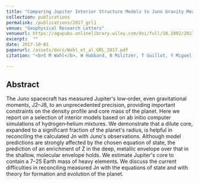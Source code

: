 ```yaml
---
title: "Comparing Jupiter Interior Structure Models to Juno Gravity Measurements and the Role of a Dilute Core"
collection: publications
permalink: /publications/2017_grl1
venue: "Geophysical Research Letters"
venueurl: https://agupubs.onlinelibrary.wiley.com/doi/full/10.1002/2017GL073160
excerpt:  ""
date: 2017-10-01
paperurl: /assets/docs/Wahl_et_al_GRL_2017.pdf
citation: "<b>S M Wahl</b>, W Hubbard, B Militzer, T Guillot, Y Miguel, N Movshovitz, Y Kaspi, R Helled, D Reese, Eli Galanti, S Levin, J Connerney, S Bolton, <i>Geophys. Res. Lett.</i>, 44, 4649–4659, 2017."

---
```


## Abstract
The Juno spacecraft has measured Jupiter's low‐order, even gravitational moments, J2–J8, to an unprecedented precision, providing important constraints on the density profile and core mass of the planet. Here we report on a selection of interior models based on ab initio computer simulations of hydrogen‐helium mixtures. We demonstrate that a dilute core, expanded to a significant fraction of the planet's radius, is helpful in reconciling the calculated Jn with Juno's observations. Although model predictions are strongly affected by the chosen equation of state, the prediction of an enrichment of Z in the deep, metallic envelope over that in the shallow, molecular envelope holds. We estimate Jupiter's core to contain a 7–25 Earth mass of heavy elements. We discuss the current difficulties in reconciling measured Jn with the equations of state and with theory for formation and evolution of the planet.
